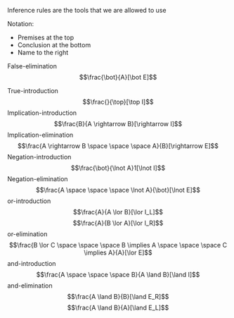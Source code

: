 Inference rules are the tools that we are allowed to use

Notation:
- Premises at the top
- Conclusion at the bottom
- Name to the right
 

False-elimination
$$\frac{\bot}{A}[\bot E]$$

True-introduction
$$\frac{}{\top}[\top I]$$
Implication-introduction
$$\frac{B}{A \rightarrow B}[\rightarrow I]$$Implication-elimination
$$\frac{A \rightarrow B \space \space \space A}{B}[\rightarrow E]$$
Negation-introduction
$$\frac{\bot}{\lnot A}1[\lnot I]$$
Negation-elimination
$$\frac{A \space \space \space \lnot A}{\bot}[\lnot E]$$
or-introduction
$$\frac{A}{A \lor B}[\lor I_L]$$
$$\frac{A}{B \lor A}[\lor I_R]$$
or-elimination
$$\frac{B \lor C \space \space \space B \implies A \space \space \space C \implies A}{A}[\lor E]$$
and-introduction
$$\frac{A \space \space \space B}{A \land B}[\land I]$$
and-elimination
$$\frac{A \land B}{B}[\land E_R]$$
$$\frac{A \land B}{A}[\land E_L]$$
